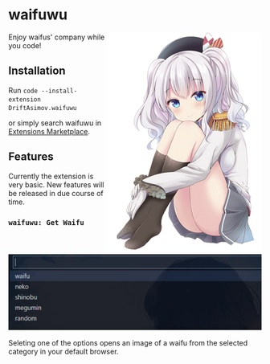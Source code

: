 # waifuwu

<img src = "images/waifu.png" align = "right">

Enjoy waifus' company while you code!

## Installation

Run `code --install-extension DriftAsimov.waifuwu`

or simply search waifuwu in [Extensions Marketplace](https://marketplace.visualstudio.com/vscode).

## Features

Currently the extension is very basic. New features will be released in due course of time.

### `waifuwu: Get Waifu`
\
![Available Options](images/options.png)

Seleting one of the options opens an image of a waifu from the selected category in your default browser.
